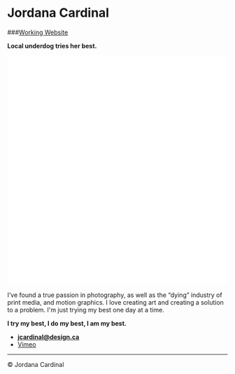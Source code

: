 # Jordana Cardinal

###[Working Website](http://cardinalj.ca)

**Local underdog tries her best.**

![Logo](images/bat-logo.svg)

I’ve found a true passion in photography, as well as the “dying” industry of print media, and motion graphics. I love creating art and creating a solution to a problem. I'm just trying my best one day at a time.

**I try my best, I do my best, I am my best.**

- **jcardinal@design.ca**
- [Vimeo](https://vimeo.com/user36766462)
---
 © Jordana Cardinal
